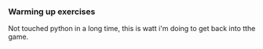 ### Warming up exercises

Not touched python in a long time, this is watt i'm doing to get back into tthe game.
